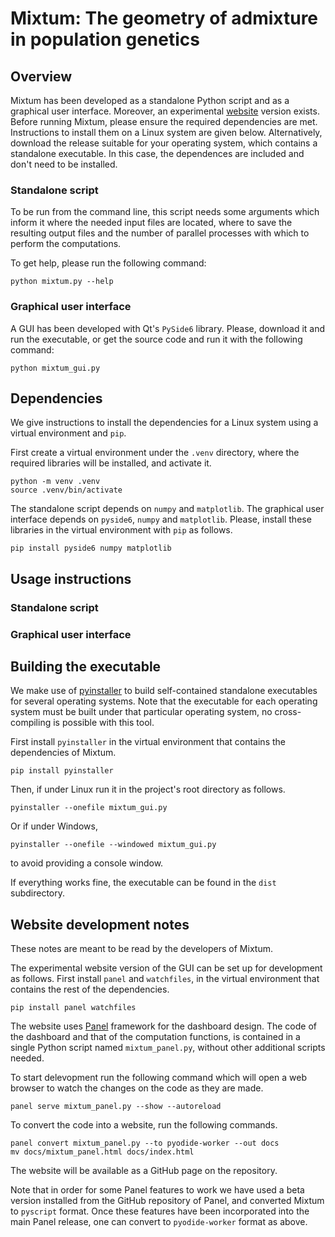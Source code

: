 # Mixtum: The geometry of admixture in population genetics

## Overview

Mixtum has been developed as a standalone Python script and as a graphical user interface. Moreover, an experimental [website](https://jmcastelo.github.io/mixtum/) version exists. Before running Mixtum, please ensure the required dependencies are met. Instructions to install them on a Linux system are given below. Alternatively, download the release suitable for your operating system, which contains a standalone executable. In this case, the dependences are included and don't need to be installed.

### Standalone script

To be run from the command line, this script needs some arguments which inform it where the needed input files are located, where to save the resulting output files and the number of parallel processes with which to perform the computations.

To get help, please run the following command:

    python mixtum.py --help

### Graphical user interface

A GUI has been developed with Qt's `PySide6` library. Please, download it and run the executable, or get the source code and run it with the following command:

    python mixtum_gui.py

## Dependencies

We give instructions to install the dependencies for a Linux system using a virtual environment and `pip`.

First create a virtual environment under the `.venv` directory, where the required libraries will be installed, and activate it.

    python -m venv .venv
    source .venv/bin/activate

The standalone script depends on `numpy` and `matplotlib`. The graphical user interface depends on `pyside6`, `numpy` and `matplotlib`. Please, install these libraries in the virtual environment with `pip` as follows.

    pip install pyside6 numpy matplotlib

## Usage instructions

### Standalone script

### Graphical user interface

## Building the executable

We make use of [pyinstaller](https://pyinstaller.org/en/stable/) to build self-contained standalone executables for several operating systems. Note that the executable for each operating system must be built under that particular operating system, no cross-compiling is possible with this tool.

First install `pyinstaller` in the virtual environment that contains the dependencies of Mixtum.

    pip install pyinstaller

Then, if under Linux run it in the project's root directory as follows.

    pyinstaller --onefile mixtum_gui.py

Or if under Windows,

    pyinstaller --onefile --windowed mixtum_gui.py

to avoid providing a console window.

If everything works fine, the executable can be found in the `dist` subdirectory.

## Website development notes

These notes are meant to be read by the developers of Mixtum.

The experimental website version of the GUI can be set up for development as follows. First install `panel` and `watchfiles`, in the virtual environment that contains the rest of the dependencies.

    pip install panel watchfiles
    
The website uses [Panel](https://panel.holoviz.org/) framework for the dashboard design. The code of the dashboard and that of the computation functions, is contained in a single Python script named `mixtum_panel.py`, without other additional scripts needed.

To start delevopment run the following command which will open a web browser to watch the changes on the code as they are made.

    panel serve mixtum_panel.py --show --autoreload

To convert the code into a website, run the following commands.

    panel convert mixtum_panel.py --to pyodide-worker --out docs
    mv docs/mixtum_panel.html docs/index.html

The website will be available as a GitHub page on the repository.

Note that in order for some Panel features to work we have used a beta version installed from the GitHub repository of Panel, and converted Mixtum to `pyscript` format. Once these features have been incorporated into the main Panel release, one can convert to `pyodide-worker` format as above.
